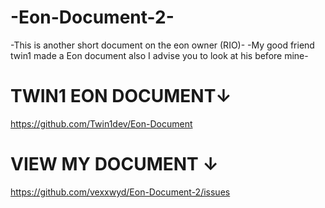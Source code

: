 # -Eon-Document-2-
-This is another short document on the eon owner (RIO)-
-My good friend twin1 made a Eon document also I advise you to look at his before mine-

# TWIN1 EON DOCUMENT↓
https://github.com/Twin1dev/Eon-Document

# VIEW MY DOCUMENT ↓
https://github.com/vexxwyd/Eon-Document-2/issues
